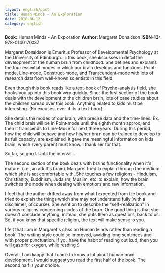 ```yaml
---
layout: english/post
title: Human Minds - An Exploration
date: 2010-06-12
category: english
---
```


**Book:** Human Minds - An Exploration
**Author:** Margaret Donaldson
**ISBN-13:** 978-0140170337

Margaret Donaldson is Emeritus Professor of Developmental Psychology at the University of Edinburgh. In this book, she discusses in detail the development of the human brain from childhood. She defines and explains the four essential modes in which our brain develops and functions. Point-mode, Line-mode, Construct-mode, and Transcendent-mode with lots of research data from well-known scientists in this field.

Even though this book reads like a text-book of Psycho-analysis field, she hooks you up into this book very quickly. Since the first section of the book deals with the development of the children brain, lots of case studies about the children spread over this book. Anything related to kids must be interesting. (No excuses, even if its a text-book).

She details the modes of our brain, with precise data and the time-lines. Ex. The child brain will be in Point-mode until the eighth month approx, and then it transcends to Line-Mode for next three years. During this period, how the child will behave and how his/her brain can be trained to develop to its full capacity, are explained. It gave me meaningful information on kids brain, which every parent must know. I thank her for that.

So far, so good. Until the interval...

The second section of the book deals with brains functionality when it's mature. (i.e., an adult's brain). Margaret tried to explain through the medium which she is not comfortable with. She touches a few religions - Hinduism, Christianity, Buddhism, Judaism, Muslim, etc. to explain, how the brain switches the mode when dealing with emotions and raw information.

I feel that the author drifted away from what I expected from the book and tried to explain the things which she may not understand fully (with a disclaimer, of course). She went on to describe the "self-realization" in various religions concerning modes of the brain. One good thing is that she doesn't conclude anything; instead, she puts them as questions, back to us. So, if you know that specific religion, the text will make sense to you.

I felt that I am in Margaret's class on Human Minds rather than reading a book. The writing style could be improved, avoiding long sentences and with proper punctuation. If you have the habit of reading out loud, then you will gasp for oxygen, while reading :)

Overall, I am happy that I came to know a lot about human brain development. I would suggest you read the first half of the book. The second half is your choice.
